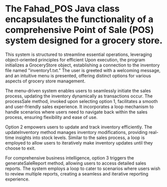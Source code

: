 # The Fahad_POS Java class encapsulates the functionality of a comprehensive Point of Sale (POS) system designed for a grocery store. 

This system is structured to streamline essential operations, leveraging object-oriented principles for efficient
Upon execution, the program initializes a GroceryStore object, establishing a connection to the inventory file named "inventory1.txt." The user is greeted with a welcoming message, and an intuitive menu is presented, offering distinct options for various aspects of grocery store management.

The menu-driven system enables users to seamlessly initiate the sales process, updating the inventory dynamically as transactions occur. The processSale method, invoked upon selecting option 1, facilitates a smooth and user-friendly sales experience. It incorporates a loop mechanism to handle scenarios where users need to navigate back within the sales process, ensuring flexibility and ease of use.

Option 2 empowers users to update and track inventory efficiently. The updateInventory method manages inventory modifications, providing real-time insights into stock levels. Similar to the sales process, a loop is employed to allow users to iteratively make inventory updates until they choose to exit.

For comprehensive business intelligence, option 3 triggers the generateSaleReport method, allowing users to access detailed sales reports. The system employs a loop to cater to scenarios where users wish to review multiple reports, creating a seamless and iterative reporting experience.
